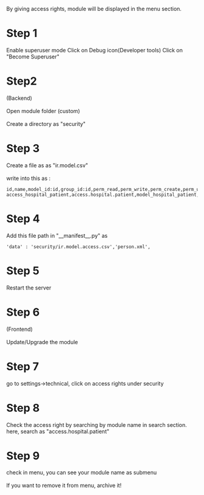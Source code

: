 By giving access rights, module will be displayed in the menu section.


<H1> Step 1 </H1>
Enable superuser mode
Click on Debug icon(Developer tools)
Click on "Become Superuser"

<h1> Step2 </H1>
(Backend)
<br></br>
Open module folder (custom)
<br></br>
Create a directory as "security"

<h1>Step 3</h1>
Create a file as as "ir.model.csv"
<br></br>
write into this as : 

```
id,name,model_id:id,group_id:id,perm_read,perm_write,perm_create,perm_unlink
access_hospital_patient,access.hospital.patient,model_hospital_patient,,1,1,1,1
```
<h1>Step 4</h1>
Add this file path in "__manifest__.py" as

```
'data' : 'security/ir.model.access.csv','person.xml',
```
<h1> Step 5 </h1>
Restart the server

<h1> Step 6</h1>
(Frontend)
<br></br>
Update/Upgrade the module

<h1> Step 7</h1>
go to settings->technical, click on access rights under security

<h1> Step 8</h1>
Check the access right by searching by module name in search section.
here, search as "access.hospital.patient"

<h1> Step 9</h1>
check in menu, you can see your module name as submenu
<br></br>
If you want to remove it from menu, archive it!







